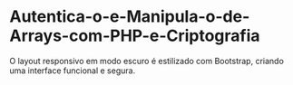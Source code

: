 # Autentica-o-e-Manipula-o-de-Arrays-com-PHP-e-Criptografia
O layout responsivo em modo escuro é estilizado com Bootstrap, criando uma interface funcional e segura.
